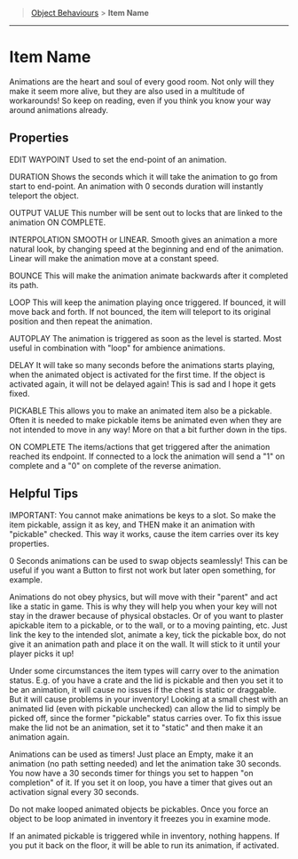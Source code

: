 > [Object Behaviours](https://github.com/xviable/escape-sim-room-editor-docs/wiki/Object-Behaviours) > **Item Name**

---

# Item Name
Animations are the heart and soul of every good room. Not only will they make it seem more alive, but they are also used in a multitude of workarounds! So keep on reading, even if you think you know your way around animations already.

## Properties

EDIT WAYPOINT
Used to set the end-point of an animation.

DURATION
Shows the seconds which it will take the animation to go from start to end-point. An animation with 0 seconds duration will instantly teleport the object.

OUTPUT VALUE
This number will be sent out to locks that are linked to the animation ON COMPLETE.

INTERPOLATION
SMOOTH or LINEAR. Smooth gives an animation a more natural look, by changing speed at the beginning and end of the animation. Linear will make the animation move at a constant speed.

BOUNCE
This will make the animation animate backwards after it completed its path.

LOOP
This will keep the animation playing once triggered. If bounced, it will move back and forth. If not bounced, the item will teleport to its original position and then repeat the animation.

AUTOPLAY
The animation is triggered as soon as the level is started. Most useful in combination with "loop" for ambience animations.

DELAY
It will take so many seconds before the animations starts playing, when the animated object is activated for the first time. If the object is activated again, it will not be delayed again! This is sad and I hope it gets fixed.

PICKABLE
This allows you to make an animated item also be a pickable. Often it is needed to make pickable items be animated even when they are not intended to move in any way! More on that a bit further down in the tips.

ON COMPLETE
The items/actions that get triggered after the animation reached its endpoint. If connected to a lock the animation will send a "1" on complete and a "0" on complete of the reverse animation.

## Helpful Tips

IMPORTANT: You cannot make animations be keys to a slot. So make the item pickable, assign it as key, and THEN make it an animation with "pickable" checked. This way it works, cause the item carries over its key properties.

0 Seconds animations can be used to swap objects seamlessly! This can be useful if you want a Button to first not work but later open something, for example.

Animations do not obey physics, but will move with their "parent" and act like a static in game. This is why they will help you when your key will not stay in the drawer because of physical obstacles. Or of you want to plaster apickable item to a pickable, or to the wall, or to a moving painting, etc.
Just link the key to the intended slot, animate a key, tick the pickable box, do not give it an animation path and place it on the wall. It will stick to it until your player picks it up!

Under some circumstances the item types will carry over to the animation status. E.g. of you have a crate and the lid is pickable and then you set it to be an animation, it will cause no issues if the chest is static or draggable. But it will cause problems in your inventory! Looking at a small chest with an animated lid (even with pickable unchecked) can allow the lid to simply be picked off, since the former "pickable" status carries over. To fix this issue make the lid not be an animation, set it to "static" and then make it an animation again.

Animations can be used as timers! Just place an Empty, make it an animation (no path setting needed) and let the animation take 30 seconds. You now have a 30 seconds timer for things you set to happen "on completion" of it. If you set it on loop, you have a timer that gives out an activation signal every 30 seconds.

Do not make looped animated objects be pickables. Once you force an object to be loop animated in inventory it freezes you in examine mode.

If an animated pickable is triggered while in inventory, nothing happens. If you put it back on the floor, it will be able to run its animation, if activated.


